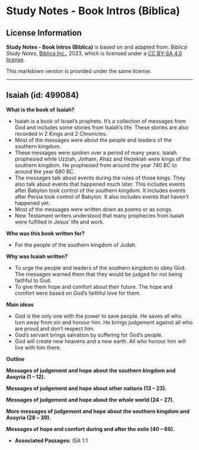 # Study Notes - Book Intros (Biblica)

## License Information

**Study Notes - Book Intros (Biblica)** is based on and adapted from: _Biblica Study Notes_, [Biblica Inc.](https://www.biblica.com/), 2023, which is licensed under a [CC BY-SA 4.0 license](https://creativecommons.org/licenses/by-sa/4.0/legalcode.en).

This markdown version is provided under the same license.



--------------------------------

## Isaiah (id: 499084)

**What is the book of** **Isaiah?**

* Isaiah is a book of Israel’s prophets. It’s a collection of messages from God and includes some stories from Isaiah’s life. These stories are also recorded in 2 Kings and 2 Chronicles.
* Most of the messages were about the people and leaders of the southern kingdom.
* These messages were spoken over a period of many years. Isaiah prophesied while Uzziah, Jotham, Ahaz and Hezekiah were kings of the southern kingdom. He prophesied from around the year 740 BC to around the year 680 BC.
* The messages talk about events during the rules of those kings. They also talk about events that happened much later. This includes events after Babylon took control of the southern kingdom. It includes events after Persia took control of Babylon. It also includes events that haven’t happened yet.
* Most of the messages were written down as poems or as songs.
* New Testament writers understood that many prophecies from Isaiah were fulfilled in Jesus’ life and work.

**Who was this book written for?**

* For the people of the southern kingdom of Judah.

**Why was Isaiah written?**

* To urge the people and leaders of the southern kingdom to obey God. The messages warned them that they would be judged for not being faithful to God.
* To give them hope and comfort about their future. The hope and comfort were based on God’s faithful love for them.

**Main ideas**

* God is the only one with the power to save people. He saves all who turn away from sin and honour him. He brings judgement against all who are proud and don’t respect him.
* God’s servant brings salvation by suffering for God’s people.
* God will create new heavens and a new earth. All who honour him will live with him there.

**Outline**

**Messages of judgement and hope** **about the southern kingdom and Assyria (1 – 12\).**

**Messages of judgement and hope about other nations (13 – 23\).**

**Messages of judgement and hope about the whole world (24 – 27\).**

**More messages of judgement and hope about the southern kingdom and Assyria (28 –** **39\).**

**Messages of hope and comfort during and after the exile (40 – 66\).**

* **Associated Passages:** ISA 1:1

